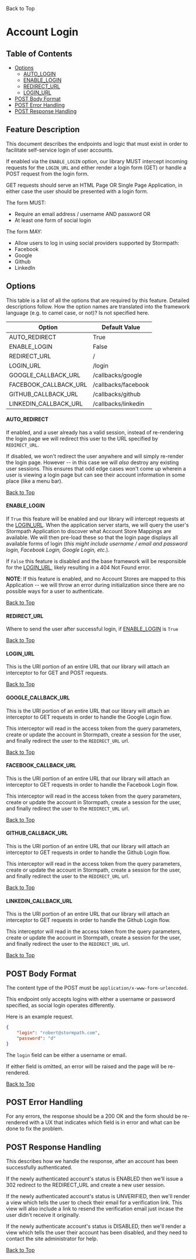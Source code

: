 <a name="#top">Back to Top</a>

# Account Login


## Table of Contents

* [Options](#Options)
  * [AUTO_LOGIN](#AUTO_LOGIN)
  * [ENABLE_LOGIN](#ENABLE_LOGIN)
  * [REDIRECT_URL](#REDIRECT_URL)
  * [LOGIN_URL](#LOGIN_URL)
* [POST Body Format](#POST_Body_Format)
* [POST Error Handling](#POST_Error_Handling)
* [POST Response Handling](#POST_Response_Handling)


## Feature Description

This document describes the endpoints and logic that must exist in order to
facilitate self-service login of user accounts.

If enabled via the `ENABLE_LOGIN` option, our library MUST intercept
incoming requests for the `LOGIN_URL` and either render a login form (GET) or
handle a POST request from the login form.

GET requests should serve an HTML Page OR Single Page Application, in either
case the user should be presented with a login form.

The form MUST:

* Require an email address / username AND password OR
* At least one form of social login

The form MAY:

* Allow users to log in using social providers supported by Stormpath:
 * Facebook
 * Google
 * Github
 * LinkedIn


## <a name="Options"></a> Options

This table is a list of all the options that are required by this feature.
Detailed descriptions follow.  How the option names are translated into the
framework language (e.g. to camel case, or not)? Is not specified here.

| Option                           | Default Value       |
| -------------------------------- |---------------------|
| AUTO_REDIRECT                    | True                |
| ENABLE_LOGIN                     | False               |
| REDIRECT_URL                     | /                   |
| LOGIN_URL                        | /login              |
| GOOGLE_CALLBACK_URL              | /callbacks/google   |
| FACEBOOK_CALLBACK_URL            | /callbacks/facebook |
| GITHUB_CALLBACK_URL              | /callbacks/github   |
| LINKEDIN_CALLBACK_URL            | /callbacks/linkedin |


#### <a name="AUTO_REDIRECT"></a> AUTO_REDIRECT

If enabled, and a user already has a valid session, instead of re-rendering the
login page we will redirect this user to the URL specified by `REDIRECT_URL`.

If disabled, we won't redirect the user anywhere and will simply re-render the
login page.  However -- in this case we will *also* destroy any existing user
sessions.  This ensures that odd edge cases won't come up wherein a user is
viewing a login page but can see their account information in some place (like a
menu bar).

<a href="#top">Back to Top</a>


#### <a name="ENABLE_LOGIN"></a> ENABLE_LOGIN

If `True` this feature will be enabled and our library will intercept requests
at the [LOGIN_URL](#LOGIN_URL).  When the application server starts, we will
query the user's Stormpath Application to discover what Account Store Mappings
are available.  We will then pre-load these so that the login page displays all
available forms of login (*this might include username / email and password
login, Facebook Login, Google Login, etc.*).

If `False` this feature is disabled and the base framework will be responsible
for the [LOGIN_URL](#LOGIN_URL), likely resulting in a 404 Not Found error.

**NOTE**: If this feature is enabled, and no Account Stores are mapped to this
Application -- we will throw an error during initialization since there are no
possible ways for a user to authenticate.


<a href="#top">Back to Top</a>


#### <a name="REDIRECT_URL"></a> REDIRECT_URL

Where to send the user after successful login, if
[ENABLE_LOGIN](#ENABLE_LOGIN) is `True`

<a href="#top">Back to Top</a>


#### <a name="LOGIN_URL"></a> LOGIN_URL

This is the URI portion of an entire URL that our library will attach an
interceptor to for GET and POST requests.

<a href="#top">Back to Top</a>


#### <a name="GOOGLE_CALLBACK_URL"></a> GOOGLE_CALLBACK_URL

This is the URI portion of an entire URL that our library will attach an
interceptor to GET requests in order to handle the Google Login flow.

This interceptor will read in the access token from the query parameters, create
or update the account in Stormpath, create a session for the user, and finally
redirect the user to the `REDIRECT_URL` url.

<a href="#top">Back to Top</a>


#### <a name="FACEBOOK_CALLBACK_URL"></a> FACEBOOK_CALLBACK_URL

This is the URI portion of an entire URL that our library will attach an
interceptor to GET requests in order to handle the Facebook Login flow.

This interceptor will read in the access token from the query parameters, create
or update the account in Stormpath, create a session for the user, and finally
redirect the user to the `REDIRECT_URL` url.

<a href="#top">Back to Top</a>


#### <a name="GITHUB_CALLBACK_URL"></a> GITHUB_CALLBACK_URL

This is the URI portion of an entire URL that our library will attach an
interceptor to GET requests in order to handle the Github Login flow.

This interceptor will read in the access token from the query parameters, create
or update the account in Stormpath, create a session for the user, and finally
redirect the user to the `REDIRECT_URL` url.

<a href="#top">Back to Top</a>


#### <a name="LINKEDIN_CALLBACK_URL"></a> LINKEDIN_CALLBACK_URL

This is the URI portion of an entire URL that our library will attach an
interceptor to GET requests in order to handle the Github Login flow.

This interceptor will read in the access token from the query parameters, create
or update the account in Stormpath, create a session for the user, and finally
redirect the user to the `REDIRECT_URL` url.

<a href="#top">Back to Top</a>


## <a name="POST_Body_Format"></a> POST Body Format

The content type of the POST must be `application/x-www-form-urlencoded`.

This endpoint only accepts logins with either a username or password specified,
as social login operates differently.

Here is an example request.

```json
{
    "login": "robert@stormpath.com",
    "password": "d"
}
```

The `login` field can be either a username or email.

If either field is omitted, an error will be raised and the page will be
re-rendered.

<a href="#top">Back to Top</a>


##  <a name="POST_Error_Handling"></a> POST Error Handling

For any errors, the response should be a 200 OK and the form should be
re-rendered with a UX that indicates which field is in error and what can be
done to fix the problem.


## <a name="POST_Response_Handling"></a> POST Response Handling

This describes how we handle the response, after an account has been
successfully authenticated.

If the newly authenticated account's status is ENABLED then we'll issue a 302
redirect to the REDIRECT_URL and create a new user session.

If the newly authenticated account's status is UNVERIFIED, then we'll render a
view which tells the user to check their email for a verification link.  This
view will also include a link to resend the verification email just incase the
user didn't receive it originally.

If the newly authenticate account's status is DISABLED, then we'll render a view
which tells the user their account has been disabled, and they need to contact
the site administrator for help.


<a href="#top">Back to Top</a>
